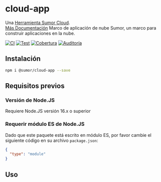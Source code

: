 # cloud-app

Una [Herramienta Sumor Cloud](https://sumor.cloud).  
[Más Documentación](https://sumor.cloud/cloud-app)
Marco de aplicación de nube Sumor, un marco para construir aplicaciones en la nube.

[![CI](https://github.com/sumor-cloud/cloud-app/actions/workflows/ci.yml/badge.svg)](https://github.com/sumor-cloud/cloud-app/actions/workflows/ci.yml)
[![Test](https://github.com/sumor-cloud/cloud-app/actions/workflows/ut.yml/badge.svg)](https://github.com/sumor-cloud/cloud-app/actions/workflows/ut.yml)
[![Cobertura](https://github.com/sumor-cloud/cloud-app/actions/workflows/coverage.yml/badge.svg)](https://github.com/sumor-cloud/cloud-app/actions/workflows/coverage.yml)
[![Auditoría](https://github.com/sumor-cloud/cloud-app/actions/workflows/audit.yml/badge.svg)](https://github.com/sumor-cloud/cloud-app/actions/workflows/audit.yml)

## Instalación

```bash
npm i @sumor/cloud-app --save
```

## Requisitos previos

### Versión de Node.JS

Requiere Node.JS versión 16.x o superior

### Requerir módulo ES de Node.JS

Dado que este paquete está escrito en módulo ES,
por favor cambie el siguiente código en su archivo `package.json`:

```json
{
  "type": "module"
}
```

## Uso
